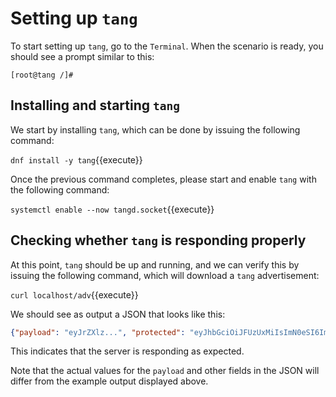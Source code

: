 
# Setting up `tang`

To start setting up `tang`, go to the `Terminal`.
When the scenario is ready, you should see a prompt similar to this:

```
[root@tang /]#
```

## Installing and starting `tang`

We start by installing `tang`, which can be done by issuing the following command:

`dnf install -y tang`{{execute}}

Once the previous command completes, please start and enable `tang` with the following command:

`systemctl enable --now tangd.socket`{{execute}}

## Checking whether `tang` is responding properly

At this point, `tang` should be up and running, and we can verify this by issuing the following command, which will download a `tang` advertisement:

`curl localhost/adv`{{execute}}

We should see as output a JSON that looks like this:

```json
{"payload": "eyJrZXlz...", "protected": "eyJhbGciOiJFUzUxMiIsImN0eSI6Imp3ay1zZXQranNvbiJ9", "signature": "ACWDhcrj0fQxLS4sgVW7wsFryYMZgQVppDQALKHqMaJksH_RzJFPM8cOA24CUchLKpTjBG51hby9d_CesDYkb4BlAd4NafoLVSXq_YxaCdaItoEaGEAjCXMMFZIBJMqkVCoKtIK_3VUdZD3PqU4wQnfhhk2Tx_Vt1hZYpcKocoOzft2W"}
```

This indicates that the server is responding as expected.

Note that the actual values for the `payload` and other fields in the JSON will differ from
the example output displayed above.
